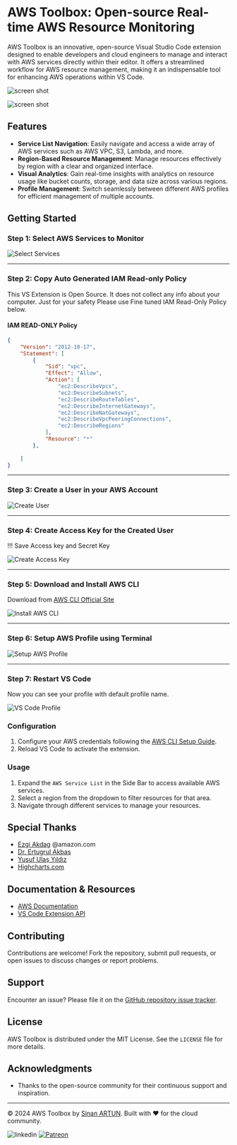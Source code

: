 
#  AWS Toolbox: Open-source Real-time AWS Resource Monitoring

AWS Toolbox is an innovative, open-source Visual Studio Code extension designed to enable developers and cloud engineers to manage and interact with AWS services directly within their editor. It offers a streamlined workflow for AWS resource management, making it an indispensable tool for enhancing AWS operations within VS Code.


![screen shot](https://s3.eu-north-1.amazonaws.com/cloudtoolbox.tech/app/ss-2.png)

![screen shot](https://s3.eu-north-1.amazonaws.com/cloudtoolbox.tech/app/ss-1.png)
## Features

- **Service List Navigation**: Easily navigate and access a wide array of AWS services such as AWS VPC, S3, Lambda, and more.
- **Region-Based Resource Management**: Manage resources effectively by region with a clear and organized interface.
- **Visual Analytics**: Gain real-time insights with analytics on resource usage like bucket counts, storage, and data size across various regions.
- **Profile Management**: Switch seamlessly between different AWS profiles for efficient management of multiple accounts.

## Getting Started

### Step 1: Select AWS Services to Monitor

![Select Services](https://i.imgur.com/a3nJe4U.png)

---

### Step 2: Copy Auto Generated IAM Read-only Policy

This VS Extension is Open Source. It does not collect any info about your computer. Just for your safety Please use Fine tuned IAM Read-Only Policy below.

#### IAM READ-ONLY Policy

```json
{
    "Version": "2012-10-17",
    "Statement": [
        {
            "Sid": "vpc",
            "Effect": "Allow",
            "Action": [
                "ec2:DescribeVpcs",
                "ec2:DescribeSubnets",
                "ec2:DescribeRouteTables",
                "ec2:DescribeInternetGateways",
                "ec2:DescribeNatGateways",
                "ec2:DescribeVpcPeeringConnections",
                "ec2:DescribeRegions"
            ],
            "Resource": "*"
        },
      
    ]
}
```

---

### Step 3: Create a User in your AWS Account

![Create User](https://s3.eu-north-1.amazonaws.com/cloudtoolbox.tech/app/ctb-01.gif)

---

### Step 4: Create Access Key for the Created User

!!! Save Access key and Secret Key

![Create Access Key](https://s3.eu-north-1.amazonaws.com/cloudtoolbox.tech/app/ctb-02.gif)

---

### Step 5: Download and Install AWS CLI

Download from [AWS CLI Official Site](https://aws.amazon.com/cli/)

![Install AWS CLI](https://s3.eu-north-1.amazonaws.com/cloudtoolbox.tech/app/ctb-03.gif)

---

### Step 6: Setup AWS Profile using Terminal

![Setup AWS Profile](https://s3.eu-north-1.amazonaws.com/cloudtoolbox.tech/app/ctb-04.gif)

---

### Step 7: Restart VS Code

Now you can see your profile with default profile name.

![VS Code Profile](https://i.imgur.com/xUO4FQG.png)


### Configuration
1. Configure your AWS credentials following the [AWS CLI Setup Guide](https://docs.aws.amazon.com/cli/latest/userguide/cli-configure-files.html).
2. Reload VS Code to activate the extension.

### Usage
1. Expand the `AWS Service List` in the Side Bar to access available AWS services.
2. Select a region from the dropdown to filter resources for that area.
3. Navigate through different services to manage your resources.

## Special Thanks
 - [Ezgi Akdag](https://www.linkedin.com/in/ezgi-akdag-3564ab15/) @amazon.com
 - [Dr. Ertugrul Akbas](https://www.linkedin.com/in/drertugrulakbas/)
 - [Yusuf Ulaş Yıldız](https://www.linkedin.com/in/ulas-yildiz-7561a688/)
 - [Highcharts.com](https://www.highcharts.com/)


## Documentation & Resources

- [AWS Documentation](https://aws.amazon.com/documentation/)
- [VS Code Extension API](https://code.visualstudio.com/api)


## Contributing

Contributions are welcome! Fork the repository, submit pull requests, or open issues to discuss changes or report problems.

## Support

Encounter an issue? Please file it on the [GitHub repository issue tracker](https://github.com/sinanartun/cloudtoolbox/issues).

## License

AWS Toolbox is distributed under the MIT License. See the `LICENSE` file for more details.

## Acknowledgments

- Thanks to the open-source community for their continuous support and inspiration.

---

© 2024 AWS Toolbox by [Sinan ARTUN](https://www.linkedin.com/in/sinanartun/). Built with ❤ for the cloud community.


![linkedin](https://i.imgur.com/S2TY9ge.png)  [![Patreon](https://s3.eu-north-1.amazonaws.com/cloudtoolbox.tech/app/patreon.png)](https://patreon.com/CloudToolbox)
